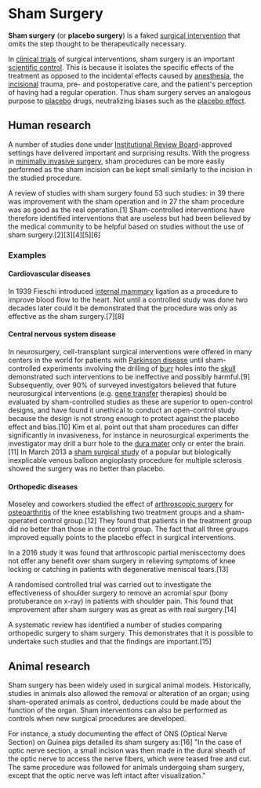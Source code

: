# Sham Surgery

**Sham surgery** (or **placebo surgery**) is a faked [surgical
intervention](surgery "wikilink") that omits the step thought to be
therapeutically necessary.

In [clinical trials](clinical_trials "wikilink") of surgical
interventions, sham surgery is an important [scientific
control](scientific_control "wikilink"). This is because it isolates the
specific effects of the treatment as opposed to the incidental effects
caused by [anesthesia](anesthesia "wikilink"), the
[incisional](Surgical_incision "wikilink") trauma, pre- and
postoperative care, and the patient's perception of having had a regular
operation. Thus sham surgery serves an analogous purpose to
[placebo](placebo "wikilink") drugs, neutralizing biases such as the
[placebo effect](placebo_effect "wikilink").

## Human research

A number of studies done under [Institutional Review
Board](Institutional_review_board "wikilink")-approved settings have
delivered important and surprising results. With the progress in
[minimally invasive surgery](minimally_invasive_surgery "wikilink"),
sham procedures can be more easily performed as the sham incision can be
kept small similarly to the incision in the studied procedure.

A review of studies with sham surgery found 53 such studies: in 39 there
was improvement with the sham operation and in 27 the sham procedure was
as good as the real operation.[1] Sham-controlled interventions have
therefore identified interventions that are useless but had been
believed by the medical community to be helpful based on studies without
the use of sham surgery.[2][3][4][5][6]

### Examples

#### Cardiovascular diseases

In 1939 Fieschi introduced [internal
mammary](internal_mammary_artery "wikilink") ligation as a procedure to
improve blood flow to the heart. Not until a controlled study was done
two decades later could it be demonstrated that the procedure was only
as effective as the sham surgery.[7][8]

#### Central nervous system disease

In neurosurgery, cell-transplant surgical interventions were offered in
many centers in the world for patients with [Parkinson
disease](Parkinson_disease "wikilink") until sham-controlled experiments
involving the drilling of [burr](Burr_(cutter) "wikilink") holes into
the [skull](Human_skull "wikilink") demonstrated such interventions to
be ineffective and possibly harmful.[9] Subsequently, over 90% of
surveyed investigators believed that future neurosurgical interventions
(e.g. [gene transfer](gene_transfer "wikilink") therapies) should be
evaluated by sham-controlled studies as these are superior to
open-control designs, and have found it unethical to conduct an
open-control study because the design is not strong enough to protect
against the placebo effect and bias.[10] Kim et al. point out that sham
procedures can differ significantly in invasiveness, for instance in
neurosurgical experiments the investigator may drill a burr hole to the
[dura mater](dura_mater "wikilink") only or enter the brain.[11] In
March 2013 a [sham surgical
study](http://medicine.buffalo.edu/news_and_events/news.host.html/content/shared/smbs/news/2013/03/ccsvi-ms-2482.detail.html)
of a popular but biologically inexplicable venous balloon angioplasty
procedure for multiple sclerosis showed the surgery was no better than
placebo.

#### Orthopedic diseases

Moseley and coworkers studied the effect of [arthroscopic
surgery](arthroscopic_surgery "wikilink") for
[osteoarthritis](osteoarthritis "wikilink") of the knee establishing two
treatment groups and a sham-operated control group.[12] They found that
patients in the treatment group did no better than those in the control
group. The fact that all three groups improved equally points to the
placebo effect in surgical interventions.

In a 2016 study it was found that arthroscopic partial meniscectomy does
not offer any benefit over sham surgery in relieving symptoms of knee
locking or catching in patients with degenerative meniscal tears.[13]

A randomised controlled trial was carried out to investigate the
effectiveness of shoulder surgery to remove an acromial spur (bony
protuberance on x-ray) in patients with shoulder pain. This found that
improvement after sham surgery was as great as with real surgery.[14]

A systematic review has identified a number of studies comparing
orthopedic surgery to sham surgery. This demonstrates that it is
possible to undertake such studies and that the findings are
important.[15]

## Animal research

Sham surgery has been widely used in surgical animal models.
Historically, studies in animals also allowed the removal or alteration
of an organ; using sham-operated animals as control, deductions could be
made about the function of the organ. Sham interventions can also be
performed as controls when new surgical procedures are developed.

For instance, a study documenting the effect of ONS (Optical Nerve
Section) on Guinea pigs detailed its sham surgery as:[16] "In the case
of optic nerve section, a small incision was then made in the dural
sheath of the optic nerve to access the nerve fibers, which were teased
free and cut. The same procedure was followed for animals undergoing
sham surgery, except that the optic nerve was left intact after
visualization."